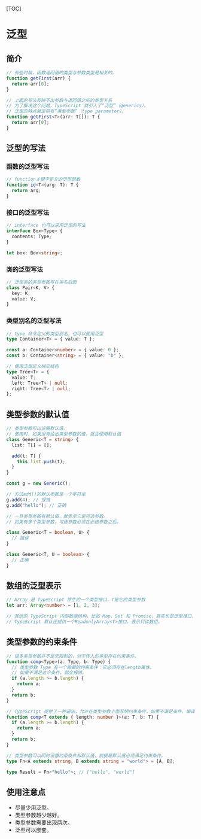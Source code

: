 [TOC]

# 泛型

## 简介

```ts
// 有些时候，函数返回值的类型与参数类型是相关的。
function getFirst(arr) {
  return arr[0];
}
```

```ts
// 上面的写法反映不出参数与返回值之间的类型关系
// 为了解决这个问题，TypeScript 就引入了“泛型”（generics）。
// 泛型的特点就是带有“类型参数”（type parameter）。
function getFirst<T>(arr: T[]): T {
  return arr[0];
}
```

## 泛型的写法

### 函数的泛型写法

```ts
// function关键字定义的泛型函数
function id<T>(arg: T): T {
  return arg;
}
```

### 接口的泛型写法

```ts
// interface 也可以采用泛型的写法
interface Box<Type> {
  contents: Type;
}

let box: Box<string>;
```

### 类的泛型写法

```ts
// 泛型类的类型参数写在类名后面
class Pair<K, V> {
  key: K;
  value: V;
}
```

### 类型别名的泛型写法

```ts
// type 命令定义的类型别名，也可以使用泛型
type Container<T> = { value: T };

const a: Container<number> = { value: 0 };
const b: Container<string> = { value: "b" };
```

```ts
// 使用泛型定义树形结构
type Tree<T> = {
  value: T;
  left: Tree<T> | null;
  right: Tree<T> | null;
};
```

## 类型参数的默认值

```ts
// 类型参数可以设置默认值。
// 使用时，如果没有给出类型参数的值，就会使用默认值
class Generic<T = string> {
  list: T[] = [];

  add(t: T) {
    this.list.push(t);
  }
}

const g = new Generic();

// 方法add()的默认参数是一个字符串
g.add(4); // 报错
g.add("hello"); // 正确
```

```ts
// 一旦类型参数有默认值，就表示它是可选参数。
// 如果有多个类型参数，可选参数必须在必选参数之后。

class Generic<T = boolean, U> {
  // 错误
}

class Generic<T, U = boolean> {
  // 正确
}
```

## 数组的泛型表示

```ts
// Array 是 TypeScript 原生的一个类型接口，T是它的类型参数
let arr: Array<number> = [1, 2, 3];

// 其他的 TypeScript 内部数据结构，比如 Map、Set 和 Promise，其实也是泛型接口，完整的写法是 Map<K, V>、Set<T>和 Promise<T>。
// TypeScript 默认还提供一个ReadonlyArray<T>接口，表示只读数组。
```

## 类型参数的约束条件

```ts
// 很多类型参数并不是无限制的，对于传入的类型存在约束条件。
function comp<Type>(a: Type, b: Type) {
  // 类型参数 Type 有一个隐藏的约束条件：它必须存在length属性。
  // 如果不满足这个条件，就会报错。
  if (a.length >= b.length) {
    return a;
  }
  return b;
}
```

```ts
// TypeScript 提供了一种语法，允许在类型参数上面写明约束条件，如果不满足条件，编译时就会报错。
function comp<T extends { length: number }>(a: T, b: T) {
  if (a.length >= b.length) {
    return a;
  }
  return b;
}
```

```ts
// 类型参数可以同时设置约束条件和默认值，前提是默认值必须满足约束条件。
type Fn<A extends string, B extends string = "world"> = [A, B];

type Result = Fn<"hello">; // ["hello", "world"]
```

## 使用注意点

- 尽量少用泛型。
- 类型参数越少越好。
- 类型参数需要出现两次。
- 泛型可以嵌套。
